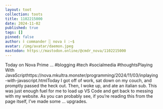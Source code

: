 ```yaml
---
layout: toot
collection: toots
title: 1102215000
date: 2024-11-02
published: true
tags: []
pinned: false
author: ⸸ commander ░ nova ⸸ :~$
avatar: /img/avatar/daemon.jpeg
mastodon: https://mastodon.online/@cmdr_nova/1102215000
---
```


Today on Nova Prime ... #blogging #tech #socialmedia #thoughtsPlaying With JavaScripthttps://nova.mkultra.monster/programming/2024/11/03/inplaying-with-javascript.htmlToday I got off of work, sat down on my couch, and promptly passed the heck out. Then, I woke up, and ate an italian sub. This was just enough fuel for me to load up VS Code and get back to messing with my website. As you can probably see, if you’re reading this from the page itself, I’ve made some … upgrades.
